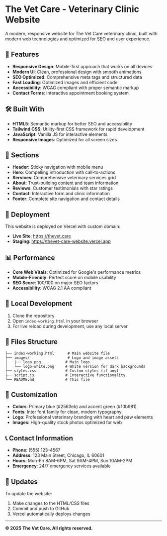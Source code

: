 # The Vet Care - Veterinary Clinic Website

A modern, responsive website for The Vet Care veterinary clinic, built with modern web technologies and optimized for SEO and user experience.

## 🌟 Features

- **Responsive Design**: Mobile-first approach that works on all devices
- **Modern UI**: Clean, professional design with smooth animations
- **SEO Optimized**: Comprehensive meta tags and structured data
- **Fast Loading**: Optimized images and efficient code
- **Accessibility**: WCAG compliant with proper semantic markup
- **Contact Forms**: Interactive appointment booking system

## 🛠️ Built With

- **HTML5**: Semantic markup for better SEO and accessibility
- **Tailwind CSS**: Utility-first CSS framework for rapid development
- **JavaScript**: Vanilla JS for interactive elements
- **Responsive Images**: Optimized for all screen sizes

## 📱 Sections

- **Header**: Sticky navigation with mobile menu
- **Hero**: Compelling introduction with call-to-actions
- **Services**: Comprehensive veterinary services grid
- **About**: Trust-building content and team information
- **Reviews**: Customer testimonials with star ratings
- **Contact**: Interactive form and clinic information
- **Footer**: Complete site navigation and contact details

## 🚀 Deployment

This website is deployed on Vercel with custom domain:
- **Live Site**: https://thevet.care
- **Staging**: https://thevet-care-website.vercel.app

## 📊 Performance

- **Core Web Vitals**: Optimized for Google's performance metrics
- **Mobile-Friendly**: Perfect score on mobile usability
- **SEO Score**: 100/100 on major SEO factors
- **Accessibility**: WCAG 2.1 AA compliant

## 🔧 Local Development

1. Clone the repository
2. Open `index-working.html` in your browser
3. For live reload during development, use any local server

## 📄 Files Structure

```
├── index-working.html      # Main website file
├── images/                 # Logo and image assets
│   ├── logo.png           # Main logo
│   └── logo-white.png     # White version for dark backgrounds
├── styles.css             # Custom styles (if any)
├── script.js              # Interactive functionality
└── README.md              # This file
```

## 🎨 Customization

- **Colors**: Primary blue (#2563eb) and accent green (#10b981)
- **Fonts**: Inter font family for clean, modern typography
- **Logo**: Professional veterinary branding with heart and paw elements
- **Images**: High-quality stock photos optimized for web

## 📞 Contact Information

- **Phone**: (555) 123-4567
- **Address**: 123 Main Street, Chicago, IL 60601
- **Hours**: Mon-Fri 8AM-6PM, Sat 9AM-4PM, Sun 10AM-2PM
- **Emergency**: 24/7 emergency services available

## 🔄 Updates

To update the website:
1. Make changes to the HTML/CSS files
2. Commit and push to GitHub
3. Vercel automatically deploys changes

---

**© 2025 The Vet Care. All rights reserved.**